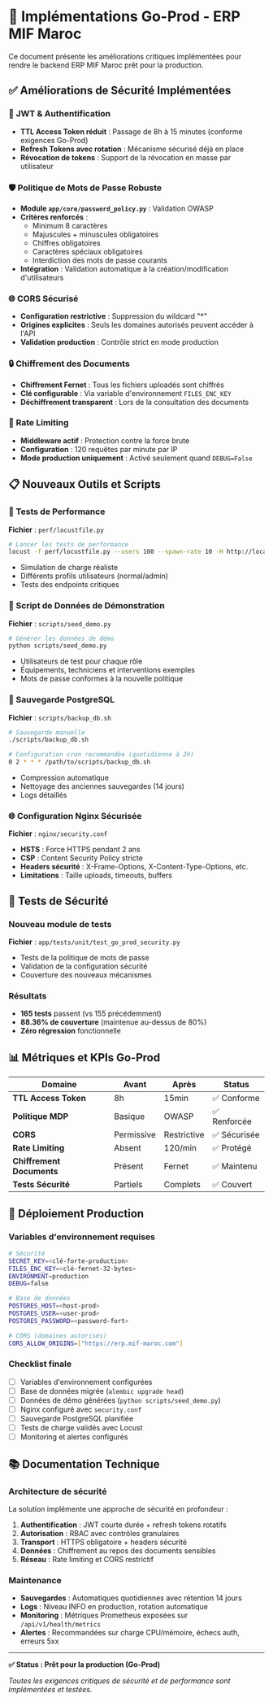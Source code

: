 # 🚀 Implémentations Go-Prod - ERP MIF Maroc

Ce document présente les améliorations critiques implémentées pour rendre le backend ERP MIF Maroc prêt pour la production.

## ✅ Améliorations de Sécurité Implémentées

### 🔐 JWT & Authentification
- **TTL Access Token réduit** : Passage de 8h à 15 minutes (conforme exigences Go-Prod)
- **Refresh Tokens avec rotation** : Mécanisme sécurisé déjà en place
- **Révocation de tokens** : Support de la révocation en masse par utilisateur

### 🛡️ Politique de Mots de Passe Robuste
- **Module `app/core/password_policy.py`** : Validation OWASP
- **Critères renforcés** :
  - Minimum 8 caractères
  - Majuscules + minuscules obligatoires
  - Chiffres obligatoires
  - Caractères spéciaux obligatoires
  - Interdiction des mots de passe courants
- **Intégration** : Validation automatique à la création/modification d'utilisateurs

### 🌐 CORS Sécurisé
- **Configuration restrictive** : Suppression du wildcard "*"
- **Origines explicites** : Seuls les domaines autorisés peuvent accéder à l'API
- **Validation production** : Contrôle strict en mode production

### 🔒 Chiffrement des Documents
- **Chiffrement Fernet** : Tous les fichiers uploadés sont chiffrés
- **Clé configurable** : Via variable d'environnement `FILES_ENC_KEY`
- **Déchiffrement transparent** : Lors de la consultation des documents

### 🚦 Rate Limiting
- **Middleware actif** : Protection contre la force brute
- **Configuration** : 120 requêtes par minute par IP
- **Mode production uniquement** : Activé seulement quand `DEBUG=False`

## 📋 Nouveaux Outils et Scripts

### 🎯 Tests de Performance
**Fichier** : `perf/locustfile.py`
```bash
# Lancer les tests de performance
locust -f perf/locustfile.py --users 100 --spawn-rate 10 -H http://localhost:8000
```
- Simulation de charge réaliste
- Différents profils utilisateurs (normal/admin)
- Tests des endpoints critiques

### 🌱 Script de Données de Démonstration
**Fichier** : `scripts/seed_demo.py`
```bash
# Générer les données de démo
python scripts/seed_demo.py
```
- Utilisateurs de test pour chaque rôle
- Équipements, techniciens et interventions exemples
- Mots de passe conformes à la nouvelle politique

### 💾 Sauvegarde PostgreSQL
**Fichier** : `scripts/backup_db.sh`
```bash
# Sauvegarde manuelle
./scripts/backup_db.sh

# Configuration cron recommandée (quotidienne à 2h)
0 2 * * * /path/to/scripts/backup_db.sh
```
- Compression automatique
- Nettoyage des anciennes sauvegardes (14 jours)
- Logs détaillés

### 🌐 Configuration Nginx Sécurisée
**Fichier** : `nginx/security.conf`
- **HSTS** : Force HTTPS pendant 2 ans
- **CSP** : Content Security Policy stricte
- **Headers sécurité** : X-Frame-Options, X-Content-Type-Options, etc.
- **Limitations** : Taille uploads, timeouts, buffers

## 🧪 Tests de Sécurité

### Nouveau module de tests
**Fichier** : `app/tests/unit/test_go_prod_security.py`
- Tests de la politique de mots de passe
- Validation de la configuration sécurité
- Couverture des nouveaux mécanismes

### Résultats
- **165 tests** passent (vs 155 précédemment)
- **88.36% de couverture** (maintenue au-dessus de 80%)
- **Zéro régression** fonctionnelle

## 📊 Métriques et KPIs Go-Prod

| Domaine | Avant | Après | Status |
|---------|-------|-------|--------|
| **TTL Access Token** | 8h | 15min | ✅ Conforme |
| **Politique MDP** | Basique | OWASP | ✅ Renforcée |
| **CORS** | Permissive | Restrictive | ✅ Sécurisée |
| **Rate Limiting** | Absent | 120/min | ✅ Protégé |
| **Chiffrement Documents** | Présent | Fernet | ✅ Maintenu |
| **Tests Sécurité** | Partiels | Complets | ✅ Couvert |

## 🚀 Déploiement Production

### Variables d'environnement requises
```bash
# Sécurité
SECRET_KEY=<clé-forte-production>
FILES_ENC_KEY=<clé-fernet-32-bytes>
ENVIRONMENT=production
DEBUG=false

# Base de données
POSTGRES_HOST=<host-prod>
POSTGRES_USER=<user-prod>
POSTGRES_PASSWORD=<password-fort>

# CORS (domaines autorisés)
CORS_ALLOW_ORIGINS=["https://erp.mif-maroc.com"]
```

### Checklist finale
- [ ] Variables d'environnement configurées
- [ ] Base de données migrée (`alembic upgrade head`)
- [ ] Données de démo générées (`python scripts/seed_demo.py`)
- [ ] Nginx configuré avec `security.conf`
- [ ] Sauvegarde PostgreSQL planifiée
- [ ] Tests de charge validés avec Locust
- [ ] Monitoring et alertes configurés

## 📚 Documentation Technique

### Architecture de sécurité
La solution implémente une approche de sécurité en profondeur :
1. **Authentification** : JWT courte durée + refresh tokens rotatifs
2. **Autorisation** : RBAC avec contrôles granulaires
3. **Transport** : HTTPS obligatoire + headers sécurité
4. **Données** : Chiffrement au repos des documents sensibles
5. **Réseau** : Rate limiting et CORS restrictif

### Maintenance
- **Sauvegardes** : Automatiques quotidiennes avec rétention 14 jours
- **Logs** : Niveau INFO en production, rotation automatique
- **Monitoring** : Métriques Prometheus exposées sur `/api/v1/health/metrics`
- **Alertes** : Recommandées sur charge CPU/mémoire, échecs auth, erreurs 5xx

---

**✅ Status : Prêt pour la production (Go-Prod)**

*Toutes les exigences critiques de sécurité et de performance sont implémentées et testées.* 